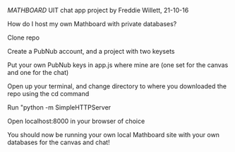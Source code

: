 *MATHBOARD*
UIT chat app project
by Freddie Willett,
21-10-16

How do I host my own Mathboard with private databases?


Clone repo

Create a PubNub account, and a project with two keysets 

Put your own PubNub keys in app.js where mine are (one set for the canvas and one for the chat)

Open up your terminal, and change directory to where you downloaded the repo using the cd command

Run "python -m SimpleHTTPServer

Open localhost:8000 in your browser of choice

You should now be running your own local Mathboard site with your own databases for the canvas and chat!

